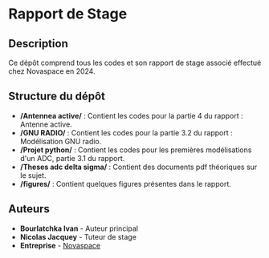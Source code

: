 # Rapport de Stage

## Description

Ce dépôt comprend tous les codes et son rapport de stage associé effectué chez Novaspace en 2024.


## Structure du dépôt

- **/Antennea active/** : Contient les codes pour la partie 4 du rapport : Antenne active.
- **/GNU RADIO/** : Contient les codes pour la partie 3.2 du rapport : Modélisation GNU radio.
- **/Projet python/** : Contient les codes pour les premières modélisations d'un ADC, partie 3.1 du rapport.
- **/Theses adc delta sigma/** : Contient des documents pdf théoriques sur le sujet.
- **/figures/** : Contient quelques figures présentes dans le rapport.


## Auteurs

- **Bourlatchka Ivan** - Auteur principal
- **Nicolas Jacquey** - Tuteur de stage
- **Entreprise** - [Novaspace](https://nova.space/)

